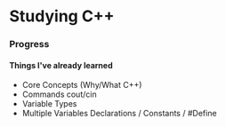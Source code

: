 # Studying C++

### Progress

#### Things I've already learned

- Core Concepts (Why/What C++)
- Commands cout/cin
- Variable Types
- Multiple Variables Declarations / Constants / #Define
